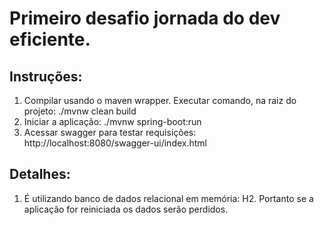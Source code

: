 # Primeiro desafio jornada do dev eficiente.

## Instruções:

1) Compilar usando o maven wrapper. Executar comando, na raiz do projeto: ./mvnw clean build
2) Iniciar a aplicação: ./mvnw spring-boot:run
3) Acessar swagger para testar requisições: http://localhost:8080/swagger-ui/index.html

## Detalhes:

1) É utilizando banco de dados relacional em memória: H2. Portanto se a aplicação for reiniciada os dados serão perdidos.
